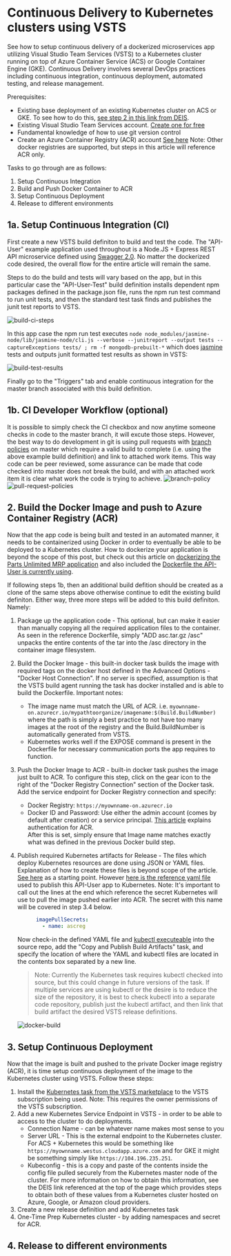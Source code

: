 # Continuous Delivery to Kubernetes clusters using VSTS

See how to setup continuous delivery of a dockerized microservices app utilizing Visual Studio Team Services (VSTS) to a Kubernetes cluster running on top of Azure Container Service (ACS) or Google Container Engine (GKE).  Continuous Delivery involves several DevOps practices including continuous integration, continuous deployment, automated testing, and release management.

Prerequisites:

- Existing base deployment of an existing Kubernetes cluster on ACS or GKE.  To see how to do this, [see step 2 in this link from DEIS](https://deis.com/docs/workflow/quickstart/).
- Existing Visual Studio Team Services account.  [Create one for free](https://go.microsoft.com/fwlink/?LinkId=307137)
- Fundamental knowledge of how to use git version control
- Create an Azure Container Registry (ACR) account [See here](https://docs.microsoft.com/azure/container-registry/container-registry-get-started-portal)  Note: Other docker registries are supported, but steps in this article will reference ACR only.

Tasks to go through are as follows:

1. Setup Continuous Integration
1. Build and Push Docker Container to ACR
1. Setup Continuous Deployment
1. Release to different environments

## 1a. Setup Continuous Integration (CI)

First create a new VSTS build definiton to build and test the code.  The "API-User" example application used throughout is a Node.JS + Express REST API microservice defined using [Swagger 2.0](http://swagger.io/).  No matter the dockerized code desired, the overall flow for the entire article will remain the same.

Steps to do the build and tests will vary based on the app, but in this particular case the "API-User-Test" build definition installs dependent npm packages defined in the package.json file, runs the npm run test command to run unit tests, and then the standard test task finds and publishes the junit test reports to VSTS.

![build-ci-steps](./media/build-ci-steps.jpg)

In this app case the npm run test executes `node node_modules/jasmine-node/lib/jasmine-node/cli.js --verbose --junitreport --output tests --captureExceptions tests/ ; rm -f mongodb-prebuilt-*` which does [jasmine](https://jasmine.github.io/) tests and outputs junit formatted test results as shown in VSTS:

![build-test-results](./media/build-test-results.jpg)


Finally go to the "Triggers" tab and enable continuous integration for the master branch associated with this build definition.

## 1b. CI Developer Workflow (optional)

It is possible to simply check the CI checkbox and now anytime someone checks in code to the master branch, it will excute those steps.  However, the best way to do development in git is using pull requests with [branch policies](https://www.visualstudio.com/en-us/docs/git/branch-policies) on master which require a valid build to complete (i.e. using the above example build definition) and link to attached work items.  This way code can be peer reviewed, some assurance can be made that code checked into master does not break the build, and with an attached work item it is clear what work the code is trying to achieve.
![branch-policy](./media/branch-policy.jpg)
![pull-request-policies](./media/pull-request-policies.jpg)

## 2. Build the Docker Image and push to Azure Container Registry (ACR)

Now that the app code is being built and tested in an automated manner, it needs to be containerized using Docker in order to eventually be able to be deployed to a Kubernetes cluster. How to dockerize your application is beyond the scope of this post, but check out this article on [dockerizing the Parts Unlimited MRP application](https://microsoft.github.io/PartsUnlimitedMRP/adv/adv-21-Docker.html) and also included the [Dockerfile the API-User is currently using](./code/Dockerfile).

If following steps 1b, then an additional build defition should be created as a clone of the same steps above otherwise continue to edit the existing build definiton.  Either way, three more steps will be added to this build definiton. Namely:

1. Package up the application code - This optional, but can make it easier than manually copying all the required application files to the container.  As seen in the reference Dockerfile, simply "ADD asc.tar.gz /asc" unpacks the entire contents of the tar into the /asc directory in the container image filesystem.
1. Build the Docker Image - this built-in docker task builds the image with required tags on the docker host defined in the Advanced Options - "Docker Host Connection".  If no server is specified, assumption is that the VSTS build agent running the task has docker installed and is able to build the Dockerfile.  Important notes:
    - The image name must match the URL of ACR.  i.e. `myownname-on.azurecr.io/mypathtoorganize/imagename:$(Build.BuildNumber)` where the path is simply a best practice to not have too many images at the root of the registry and the Build.BuildNumber is automatically generated from VSTS.
    - Kubernetes works well if the EXPOSE command is present in the Dockerfile for necessary communication ports the app requires to function.
1. Push the Docker Image to ACR - built-in docker task pushes the image just built to ACR.  To configure this step, click on the gear icon to the right of the "Docker Registry Connection" section of the Docker task.  Add the service endpoint for Docker Registry connection and specify:
    - Docker Registry: `https://myownname-on.azurecr.io`
    - Docker ID and Password: Use either the admin account (comes by default after creation) or a service principal.  [This article](https://docs.microsoft.com/azure/container-registry/container-registry-authentication) explains authentication for ACR.  
  After this is set, simply ensure that Image name matches exactly what was defined in the previous Docker build step.

1. Publish required Kubernetes artifacts for Release - The files which deploy Kubernetes resources are done using JSON or YAML files.  Explanation of how to create these files is beyond scope of the article. [See here](https://kubernetes.io/docs/concepts/abstractions/overview/) as a starting point. However [here is the reference yaml file](./code/api-user.yaml) used to publish this API-User app to Kubernetes.  Note: It's important to call out the lines at the end which reference the secret Kubernetes will use to pull the image pushed earlier into ACR.  The secret with this name will be covered in step 3.4 below.

    ```yaml
          imagePullSecrets:
            - name: ascreg
    ```

    Now check-in the defined YAML file and [kubectl executeable](https://kubernetes.io/docs/user-guide/prereqs/) into the source repo, add the "Copy and Publish Build Artifacts" task, and specify the location of where the YAML and kubectl files are located in the contents box separated by a new line.
     > Note: Currently the Kubernetes task requires kubectl checked into source, but this could change in future versions of the task.  If multiple services are using kubectl or the desire is to reduce the size of the repository, it is best to check kubectl into a separate code repository, publish just the kubectl artifact, and then link that build artifact the desired VSTS release definitions.

    ![docker-build](./media/docker-build.jpg)

## 3. Setup Continuous Deployment

Now that the image is built and pushed to the private Docker image registry (ACR), it is time setup continuous deployment of the image to the Kubernetes cluster using VSTS.  Follow these steps:

1. Install the [Kubernetes task from the VSTS marketplace](https://github.com/TsuyoshiUshio/KubernetesTask) to the VSTS subscription being used. Note: This requires the owner permissions of the VSTS subscription.
1. Add a new Kubernetes Service Endpoint in VSTS -  in order to be able to access to the cluster to do deployments.
    - Connection Name - can be whatever name makes most sense to you
    - Server URL - This is the external endpoint to the Kubernetes cluster.  For ACS + Kubernetes this would be something like `https://myownname.westus.cloudapp.azure.com` and for GKE it might be something simply like `https://104.196.235.251`.
    - Kubeconfig - this is a copy and paste of the contents inside the config file pulled securely from the Kubernetes master node of the cluster.  For more information on how to obtain this information, see the DEIS link referenced at the top of the page which provides steps to obtain both of these values from a Kubernetes cluster hosted on Azure, Google, or Amazon cloud providers.
1. Create a new release definition and add Kubernetes task
1. One-Time Prep Kubernetes cluster - by adding namespaces and secret for ACR.

## 4. Release to different environments